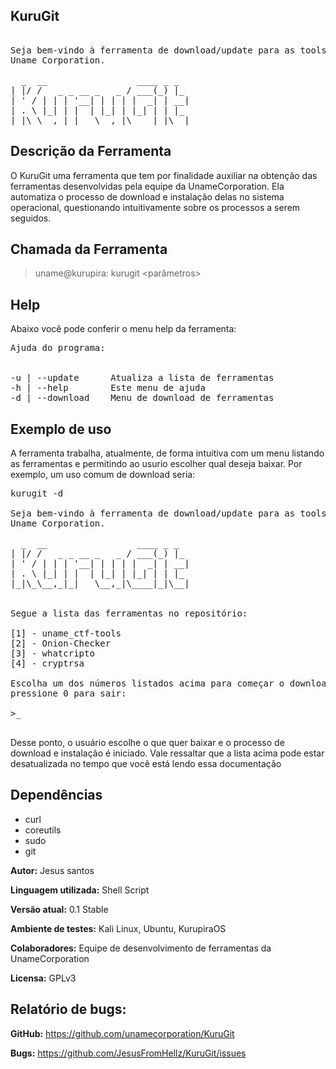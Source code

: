 ## KuruGit

<pre>

Seja bem-vindo à ferramenta de download/update para as tools da
Uname Corporation.

  _  __                 ____ _ _
| |/ /   _ _ __ _   _ / ___(_) |_
| ' / | | | '__| | | | |  _| | __|
| . \ |_| | |  | |_| | |_| | | |_
|_|\_\__,_|_|   \__,_|\____|_|\__|
</pre>

## Descrição da Ferramenta

O KuruGit  uma ferramenta que tem por finalidade auxiliar na obtenção das ferramentas desenvolvidas pela equipe da UnameCorporation. Ela automatiza o processo de download e instalação delas no sistema operacional, questionando intuitivamente sobre os processos a serem seguidos.

## Chamada da Ferramenta
> uname@kurupira: kurugit <parâmetros>

## Help

Abaixo você pode conferir o menu help da ferramenta:

<pre>
Ajuda do programa:


-u | --update      Atualiza a lista de ferramentas
-h | --help        Este menu de ajuda
-d | --download    Menu de download de ferramentas
</pre>

## Exemplo de uso

A ferramenta trabalha, atualmente, de forma intuitiva com um menu listando as ferramentas e permitindo ao usurio escolher qual deseja baixar. Por exemplo, um uso comum de download seria:

<pre>
kurugit -d

Seja bem-vindo à ferramenta de download/update para as tools da
Uname Corporation.

  _  __                 ____ _ _
| |/ /   _ _ __ _   _ / ___(_) |_
| ' / | | | '__| | | | |  _| | __|
| . \ |_| | |  | |_| | |_| | | |_
|_|\_\__,_|_|   \__,_|\____|_|\__|


Segue a lista das ferramentas no repositório:

[1] - uname_ctf-tools
[2] - Onion-Checker
[3] - whatcripto
[4] - cryptrsa

Escolha um dos números listados acima para começar o download ou
pressione 0 para sair:

>_

</pre>

Desse ponto, o usuário escolhe o que quer baixar e o processo de download e instalação é iniciado. Vale ressaltar que a lista acima pode estar desatualizada no tempo que você está lendo essa documentação

## Dependências

- curl
- coreutils
- sudo
- git

**Autor:** Jesus santos

**Linguagem utilizada:** Shell Script

**Versão atual:** 0.1 Stable

**Ambiente de testes:** Kali Linux, Ubuntu, KurupiraOS

**Colaboradores:** Equipe de desenvolvimento de ferramentas da UnameCorporation

**Licensa:** GPLv3

## Relatório de bugs:

**GitHub:** https://github.com/unamecorporation/KuruGit

**Bugs:** https://github.com/JesusFromHellz/KuruGit/issues
